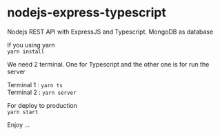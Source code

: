 # nodejs-express-typescript
Nodejs REST API with ExpressJS and Typescript. MongoDB as database

If you using yarn<br/>
<code>yarn install</code>

We need 2 terminal. One for Typescript and the other one is for run the server
<p>
  Terminal 1 : <code>yarn ts</code><br/>
  Terminal 2 : <code>yarn server</code>
</p>

For deploy to production<br/>
<code>yarn start</code>

Enjoy ...
